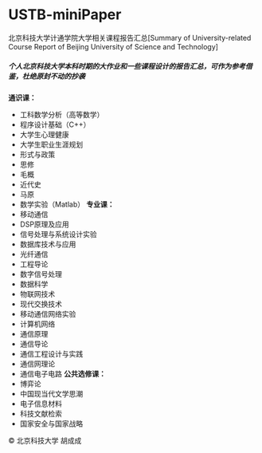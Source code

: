 # USTB-miniPaper
北京科技大学计通学院大学相关课程报告汇总[Summary of University-related Course Report of Beijing University of Science and Technology]

##### 个人北京科技大学本科时期的大作业和一些课程设计的报告汇总，可作为参考借鉴，杜绝原封不动的抄袭

**通识课：**
+ 工科数学分析（高等数学）
+ 程序设计基础（C++）
+ 大学生心理健康
+ 大学生职业生涯规划
+ 形式与政策
+ 思修
+ 毛概
+ 近代史
+ 马原
+ 数学实验（Matlab）
**专业课：**
+ 移动通信
+ DSP原理及应用
+ 信号处理与系统设计实验
+ 数据库技术与应用
+ 光纤通信
+ 工程导论
+ 数字信号处理
+ 数据科学
+ 物联网技术
+ 现代交换技术
+ 移动通信网络实验
+ 计算机网络
+ 通信原理
+ 通信导论
+ 通信工程设计与实践
+ 通信网理论
+ 通信电子电路
**公共选修课：**
+ 博弈论
+ 中国现当代文学思潮
+ 电子信息材料
+ 科技文献检索
+ 国家安全与国家战略

© 北京科技大学 胡成成
